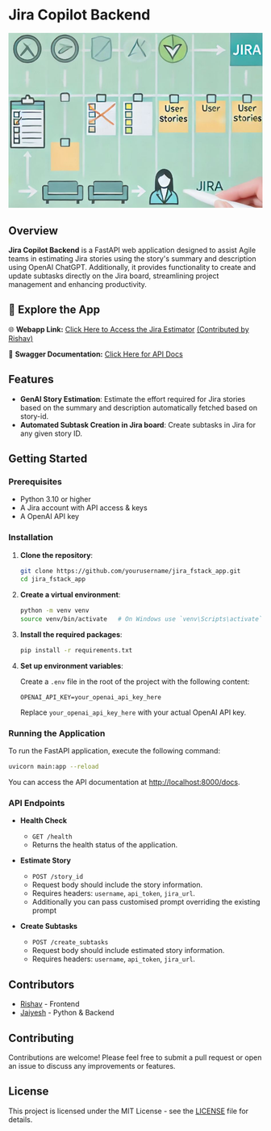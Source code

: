 
# Jira Copilot Backend

![Jira FStack Logo](artefacts/genai_jira.JPG)

## Overview

**Jira Copilot Backend** is a FastAPI web application designed to assist Agile teams in estimating Jira stories using the story's summary and description using OpenAI ChatGPT. Additionally, it provides functionality to create and update subtasks directly on the Jira board, streamlining project management and enhancing productivity.

## 🚀 Explore the App

🌐 **Webapp Link:** [Click Here to Access the Jira Estimator](https://jira-copilot.vercel.app/) [(Contributed by Rishav)](https://github.com/rishavmahapatra/Jira-Copilot)

📄 **Swagger Documentation:** [Click Here for API Docs](https://jira-fstack-app-1.onrender.com/docs#/)


## Features

- **GenAI Story Estimation**: Estimate the effort required for Jira stories based on the summary and description automatically fetched based on story-id.
- **Automated Subtask Creation in Jira board**: Create subtasks in Jira for any given story ID.

## Getting Started

### Prerequisites

- Python 3.10 or higher
- A Jira account with API access & keys
- A OpenAI API key

### Installation

1. **Clone the repository**:

   ```bash
   git clone https://github.com/yourusername/jira_fstack_app.git
   cd jira_fstack_app
   ```

2. **Create a virtual environment**:

   ```bash
   python -m venv venv
   source venv/bin/activate   # On Windows use `venv\Scripts\activate`
   ```

3. **Install the required packages**:

   ```bash
   pip install -r requirements.txt
   ```

4. **Set up environment variables**:

   Create a `.env` file in the root of the project with the following content:

   ```env
   OPENAI_API_KEY=your_openai_api_key_here
   ```

   Replace `your_openai_api_key_here` with your actual OpenAI API key.

### Running the Application

To run the FastAPI application, execute the following command:

```bash
uvicorn main:app --reload
```

You can access the API documentation at [http://localhost:8000/docs](http://localhost:8000/docs).

### API Endpoints

- **Health Check**
  - `GET /health`
  - Returns the health status of the application.

- **Estimate Story**
  - `POST /story_id`
  - Request body should include the story information.
  - Requires headers: `username`, `api_token`, `jira_url`.
  - Additionally you can pass customised prompt overriding the existing prompt

- **Create Subtasks**
  - `POST /create_subtasks`
  - Request body should include estimated story information.
  - Requires headers: `username`, `api_token`, `jira_url`.

## Contributors
- [Rishav](https://github.com/rishavmahapatra) - Frontend
- [Jaiyesh](https://github.com/jaiyesh) - Python & Backend
  
## Contributing

Contributions are welcome! Please feel free to submit a pull request or open an issue to discuss any improvements or features.

## License

This project is licensed under the MIT License - see the [LICENSE](LICENSE) file for details.
